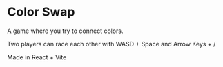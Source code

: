 # Color Swap

A game where you try to connect colors.

Two players can race each other with WASD + Space and Arrow Keys + /

Made in React + Vite
